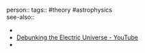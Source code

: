 person:: 
tags:: #theory #astrophysics  
see-also::

-
- [Debunking the Electric Universe - YouTube](https://www.youtube.com/watch?v=T9q-v4lBGuw)
-